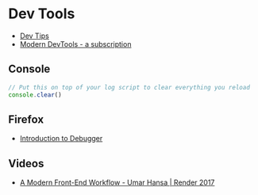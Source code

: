 # Dev Tools

* [Dev Tips](https://umaar.com/dev-tips/)
* [Modern DevTools - a subscription](https://moderndevtools.com/)

## Console

```js
// Put this on top of your log script to clear everything you reload
console.clear()
```

## Firefox

* [Introduction to Debugger](https://mozilladevelopers.github.io/playground/debugger/)

## Videos

* [A Modern Front-End Workflow - Umar Hansa | Render 2017](https://www.youtube.com/watch?v=v5r_n6Tq0uk)